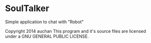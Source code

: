 SoulTalker
==========

Simple application to chat with "Robot"

Copyright 2014 auchan
This program and it's source files are licensed under a GNU GENERAL PUBLIC LICENSE.